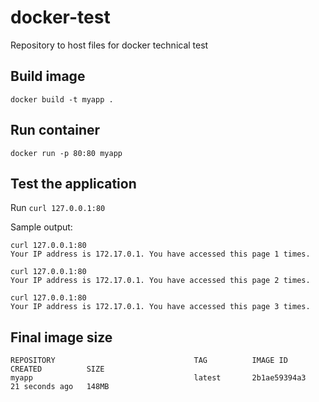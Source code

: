 # docker-test
Repository to host files for docker technical test

## Build image
`docker build -t myapp .`

## Run container
`docker run -p 80:80 myapp`

## Test the application
Run `curl 127.0.0.1:80`

Sample output:
```
curl 127.0.0.1:80
Your IP address is 172.17.0.1. You have accessed this page 1 times.

curl 127.0.0.1:80
Your IP address is 172.17.0.1. You have accessed this page 2 times.

curl 127.0.0.1:80
Your IP address is 172.17.0.1. You have accessed this page 3 times.
```

## Final image size
```
REPOSITORY                               TAG          IMAGE ID       CREATED          SIZE
myapp                                    latest       2b1ae59394a3   21 seconds ago   148MB
```